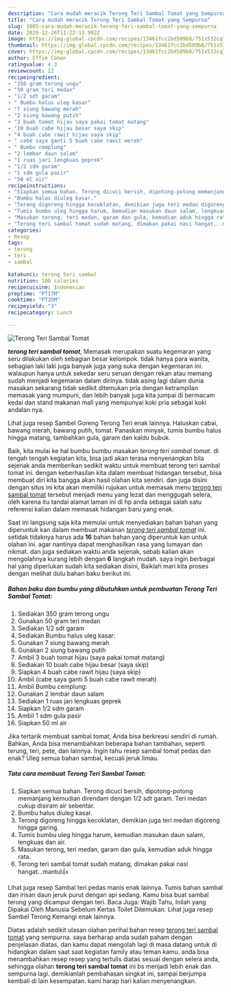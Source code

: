 ```yaml
---
description: "Cara mudah meracik Terong Teri Sambal Tomat yang Sempurna"
title: "Cara mudah meracik Terong Teri Sambal Tomat yang Sempurna"
slug: 1605-cara-mudah-meracik-terong-teri-sambal-tomat-yang-sempurna
date: 2020-12-26T11:22:13.992Z
image: https://img-global.cpcdn.com/recipes/13461fcc2bd589b8/751x532cq70/terong-teri-sambal-tomat-foto-resep-utama.jpg
thumbnail: https://img-global.cpcdn.com/recipes/13461fcc2bd589b8/751x532cq70/terong-teri-sambal-tomat-foto-resep-utama.jpg
cover: https://img-global.cpcdn.com/recipes/13461fcc2bd589b8/751x532cq70/terong-teri-sambal-tomat-foto-resep-utama.jpg
author: Effie Cohen
ratingvalue: 4.3
reviewcount: 12
recipeingredient:
- "350 gram terong ungu"
- "50 gram teri medan"
- "1/2 sdt garam"
- " Bumbu halus uleg kasar"
- "7 siung bawang merah"
- "2 siung bawang putih"
- "3 buah tomat hijau saya pakai tomat matang"
- "10 buah cabe hijau besar saya skip"
- "4 buah cabe rawit hijau saya skip"
- " cabe saya ganti 5 buah cabe rawit merah"
- " Bumbu cemplung"
- "2 lembar daun salam"
- "1 ruas jari lengkuas geprek"
- "1/2 sdm garam"
- "1 sdm gula pasir"
- "50 ml air"
recipeinstructions:
- "Siapkan semua bahan. Terong dicuci bersih, dipotong-potong memanjang kemudian direndam dengan 1/2 sdt garam. Teri medan cukup disiram air sebentar."
- "Bumbu halus diuleg kasar."
- "Terong digoreng hingga kecoklatan, demikian juga teri medan digoreng hingga garing."
- "Tumis bumbu uleg hingga harum, kemudian masukan daun salam, lengkuas dan air."
- "Masukan terong, teri medan, garam dan gula, kemudian aduk hingga rata."
- "Terong teri sambal tomat sudah matang, dimakan pakai nasi hangat...mantul👍"
categories:
- Resep
tags:
- terong
- teri
- sambal

katakunci: terong teri sambal 
nutrition: 100 calories
recipecuisine: Indonesian
preptime: "PT17M"
cooktime: "PT35M"
recipeyield: "3"
recipecategory: Lunch

---
```



![Terong Teri Sambal Tomat](https://img-global.cpcdn.com/recipes/13461fcc2bd589b8/751x532cq70/terong-teri-sambal-tomat-foto-resep-utama.jpg)

<b><i>terong teri sambal tomat</i></b>, Memasak merupakan suatu kegemaran yang seru dilakukan oleh sebagian besar kelompok. tidak hanya para wanita, sebagian laki laki juga banyak juga yang suka dengan kegemaran ini. walaupun hanya untuk sekedar seru seruan dengan rekan atau memang sudah menjadi kegemaran dalam dirinya. tidak asing lagi dalam dunia masakan sekarang tidak sedikit ditemukan pria dengan ketrampilan memasak yang mumpuni, dan lebih banyak juga kita jumpai di bermacam kedai dan stand makanan mall yang mempunyai koki pria sebagai koki andalan nya.

Lihat juga resep Sambel Goreng Terong Teri enak lainnya. Haluskan cabai, bawang merah, bawang putih, tomat. Panaskan minyak, tumis bumbu halus hingga matang, tambahkan gula, garam dan kaldu bubuk.

Baik, kita mulai ke hal bumbu bumbu masakan <i>terong teri sambal tomat</i>. di tengah tengah kegiatan kita, bisa jadi akan terasa menyenangkan bila sejenak anda memberikan sedikit waktu untuk membuat terong teri sambal tomat ini. dengan keberhasilan kita dalam membuat hidangan tersebut, bisa membuat diri kita bangga akan hasil olahan kita sendiri. dan juga disini dengan situs ini kita akan memiliki rujukan untuk memasak menu <u>terong teri sambal tomat</u> tersebut menjadi menu yang lezat dan menggugah selera, oleh karena itu tandai alamat laman ini di hp anda sebagai salah satu referensi kalian dalam memasak hidangan baru yang enak.


Saat ini langsung saja kita memulai untuk menyediakan bahan bahan yang diperuntuk kan dalam membuat makanan <u><i>terong teri sambal tomat</i></u> ini. setidak tidaknya harus ada <b>16</b> bahan bahan yang diperuntuk kan untuk olahan ini. agar nantinya dapat menghasilkan rasa yang lumayan dan nikmat. dan juga sediakan waktu anda sejenak, sebab kalian akan mengolahnya kurang lebih dengan <b>6</b> langkah mudah. saya ingin berbagai hal yang diperlukan sudah kita sediakan disini, Baiklah mari kita proses dengan melihat dulu bahan baku berikut ini.

<!--inarticleads1-->

##### Bahan baku dan bumbu yang dibutuhkan untuk pembuatan Terong Teri Sambal Tomat:

1. Sediakan 350 gram terong ungu
1. Gunakan 50 gram teri medan
1. Sediakan 1/2 sdt garam
1. Sediakan  Bumbu halus uleg kasar:
1. Gunakan 7 siung bawang merah
1. Gunakan 2 siung bawang putih
1. Ambil 3 buah tomat hijau (saya pakai tomat matang)
1. Sediakan 10 buah cabe hijau besar (saya skip)
1. Siapkan 4 buah cabe rawit hijau (saya skip)
1. Ambil  (cabe saya ganti 5 buah cabe rawit merah)
1. Ambil  Bumbu cemplung:
1. Gunakan 2 lembar daun salam
1. Sediakan 1 ruas jari lengkuas geprek
1. Siapkan 1/2 sdm garam
1. Ambil 1 sdm gula pasir
1. Siapkan 50 ml air


Jika tertarik membuat sambal tomat, Anda bisa berkreasi sendiri di rumah. Bahkan, Anda bisa menambahkan beberapa bahan tambahan, seperti terung, teri, pete, dan lainnya. Ingin tahu resep sambal tomat pedas dan enak? Uleg semua bahan sambal, kecuali jeruk limau. 

<!--inarticleads2-->

##### Tata cara membuat Terong Teri Sambal Tomat:

1. Siapkan semua bahan. Terong dicuci bersih, dipotong-potong memanjang kemudian direndam dengan 1/2 sdt garam. Teri medan cukup disiram air sebentar.
1. Bumbu halus diuleg kasar.
1. Terong digoreng hingga kecoklatan, demikian juga teri medan digoreng hingga garing.
1. Tumis bumbu uleg hingga harum, kemudian masukan daun salam, lengkuas dan air.
1. Masukan terong, teri medan, garam dan gula, kemudian aduk hingga rata.
1. Terong teri sambal tomat sudah matang, dimakan pakai nasi hangat...mantul👍


Lihat juga resep Sambal teri pedas manis enak lainnya. Tumis bahan sambal dan irisan daun jeruk purut dengan api sedang. Kamu bisa buat sambal terong yang dicampur dengan teri. Baca Juga: Wajib Tahu, Inilah yang Dipakai Oleh Manusia Sebelum Kertas Toilet Ditemukan. Lihat juga resep Sambel Terong Kemangi enak lainnya. 

Diatas adalah sedikit ulasan olahan perihal bahan resep <u>terong teri sambal tomat</u> yang sempurna. saya berharap anda sudah paham dengan penjelasan diatas, dan kamu dapat mengolah lagi di masa datang untuk di hidangkan dalam saat saat kegiatan family atau teman kamu. anda bisa menambahkan resep resep yang tertulis diatas sesuai dengan selera anda, sehingga olahan <b>terong teri sambal tomat</b> ini bs menjadi lebih enak dan sempurna lagi. demikianlah pembahasan singkat ini, sampai berjumpa kembali di lain kesempatan. kami harap hari kalian menyenangkan.
